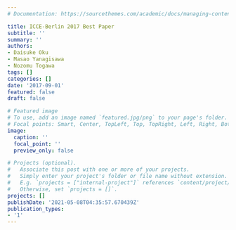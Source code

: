 ```yaml
---
# Documentation: https://sourcethemes.com/academic/docs/managing-content/

title: ICCE-Berlin 2017 Best Paper
subtitle: ''
summary: ''
authors:
- Daisuke Oku
- Masao Yanagisawa
- Nozomu Togawa
tags: []
categories: []
date: '2017-09-01'
featured: false
draft: false

# Featured image
# To use, add an image named `featured.jpg/png` to your page's folder.
# Focal points: Smart, Center, TopLeft, Top, TopRight, Left, Right, BottomLeft, Bottom, BottomRight.
image:
  caption: ''
  focal_point: ''
  preview_only: false

# Projects (optional).
#   Associate this post with one or more of your projects.
#   Simply enter your project's folder or file name without extension.
#   E.g. `projects = ["internal-project"]` references `content/project/deep-learning/index.md`.
#   Otherwise, set `projects = []`.
projects: []
publishDate: '2021-05-08T04:35:57.670439Z'
publication_types:
- '1'
---
```

